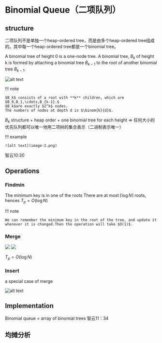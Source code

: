 # Binomial Queue（二项队列）

## structure

二项队列不是单独一个heap-ordered tree，而是由多个heap-ordered tree组成的。其中每一个heap-ordered tree都是一个binomial tree。

A binomial tree of height 0 is a one-node tree.
A binomial tree, $B_k$ of height k is formed by attaching a binomial tree $B_{k-1}$ to the root of another binomial tree $B_{k-1}$.

![alt text](image.png)

!!! note

    $B_k$ consists of a root with **k** children, which are $B_0,B_1,\cdots,B_{k-1}.$
    $B_k$are exactly $2^k$ nodes.
    The numbers of nodes at depth d is $\binom{k}{d}$.

$B_k$ structure + heap order + one binomial tree for each height
$\Rightarrow$ 任何大小的优先队列都可以唯一地用二项树的集合表示（二进制表示唯一）

!!! example

    ![alt text](image-2.png)

智云10:30

## Operations

### Findmin

The minimum key is in one of the roots
There are at most $\lceil\log N\rceil$ roots, hences $T_p = O(\log N)$

!!! note

    We can remember the minimum key in the root of the tree, and update it whenever it is changed.Then the operation will take $O(1)$.

### Merge

![](image-1.png)
![](image-3.png)

$T_p=O(\log N)$

### Insert

a special case of merge

![alt text](image-5.png)

## Implementation

Binomial queue = array of binomial trees
智云11：34


## 均摊分析